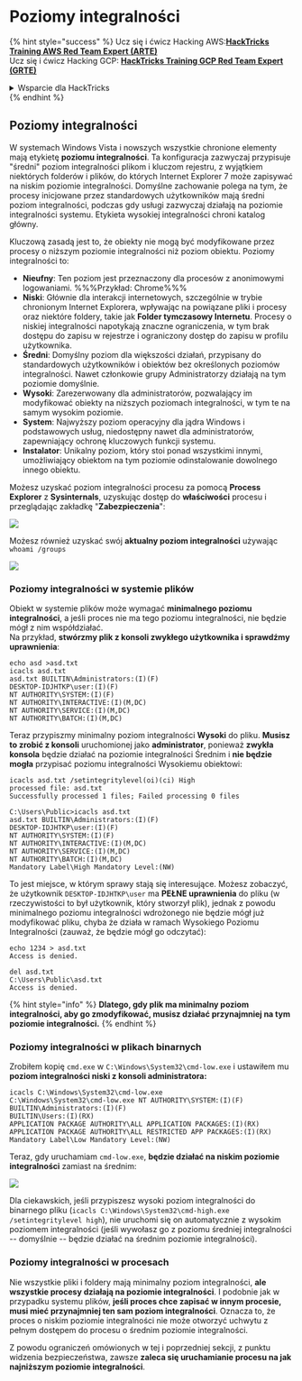 # Poziomy integralności

{% hint style="success" %}
Ucz się i ćwicz Hacking AWS:<img src="/.gitbook/assets/arte.png" alt="" data-size="line">[**HackTricks Training AWS Red Team Expert (ARTE)**](https://training.hacktricks.xyz/courses/arte)<img src="/.gitbook/assets/arte.png" alt="" data-size="line">\
Ucz się i ćwicz Hacking GCP: <img src="/.gitbook/assets/grte.png" alt="" data-size="line">[**HackTricks Training GCP Red Team Expert (GRTE)**<img src="/.gitbook/assets/grte.png" alt="" data-size="line">](https://training.hacktricks.xyz/courses/grte)

<details>

<summary>Wsparcie dla HackTricks</summary>

* Sprawdź [**plany subskrypcyjne**](https://github.com/sponsors/carlospolop)!
* **Dołącz do** 💬 [**grupy Discord**](https://discord.gg/hRep4RUj7f) lub [**grupy telegramowej**](https://t.me/peass) lub **śledź** nas na **Twitterze** 🐦 [**@hacktricks\_live**](https://twitter.com/hacktricks\_live)**.**
* **Podziel się sztuczkami hackingowymi, przesyłając PR-y do** [**HackTricks**](https://github.com/carlospolop/hacktricks) i [**HackTricks Cloud**](https://github.com/carlospolop/hacktricks-cloud) repozytoriów github.

</details>
{% endhint %}

## Poziomy integralności

W systemach Windows Vista i nowszych wszystkie chronione elementy mają etykietę **poziomu integralności**. Ta konfiguracja zazwyczaj przypisuje "średni" poziom integralności plikom i kluczom rejestru, z wyjątkiem niektórych folderów i plików, do których Internet Explorer 7 może zapisywać na niskim poziomie integralności. Domyślne zachowanie polega na tym, że procesy inicjowane przez standardowych użytkowników mają średni poziom integralności, podczas gdy usługi zazwyczaj działają na poziomie integralności systemu. Etykieta wysokiej integralności chroni katalog główny.

Kluczową zasadą jest to, że obiekty nie mogą być modyfikowane przez procesy o niższym poziomie integralności niż poziom obiektu. Poziomy integralności to:

* **Nieufny**: Ten poziom jest przeznaczony dla procesów z anonimowymi logowaniami. %%%Przykład: Chrome%%%
* **Niski**: Głównie dla interakcji internetowych, szczególnie w trybie chronionym Internet Explorera, wpływając na powiązane pliki i procesy oraz niektóre foldery, takie jak **Folder tymczasowy Internetu**. Procesy o niskiej integralności napotykają znaczne ograniczenia, w tym brak dostępu do zapisu w rejestrze i ograniczony dostęp do zapisu w profilu użytkownika.
* **Średni**: Domyślny poziom dla większości działań, przypisany do standardowych użytkowników i obiektów bez określonych poziomów integralności. Nawet członkowie grupy Administratorzy działają na tym poziomie domyślnie.
* **Wysoki**: Zarezerwowany dla administratorów, pozwalający im modyfikować obiekty na niższych poziomach integralności, w tym te na samym wysokim poziomie.
* **System**: Najwyższy poziom operacyjny dla jądra Windows i podstawowych usług, niedostępny nawet dla administratorów, zapewniający ochronę kluczowych funkcji systemu.
* **Instalator**: Unikalny poziom, który stoi ponad wszystkimi innymi, umożliwiający obiektom na tym poziomie odinstalowanie dowolnego innego obiektu.

Możesz uzyskać poziom integralności procesu za pomocą **Process Explorer** z **Sysinternals**, uzyskując dostęp do **właściwości** procesu i przeglądając zakładkę "**Zabezpieczenia**":

![](<../../.gitbook/assets/image (824).png>)

Możesz również uzyskać swój **aktualny poziom integralności** używając `whoami /groups`

![](<../../.gitbook/assets/image (325).png>)

### Poziomy integralności w systemie plików

Obiekt w systemie plików może wymagać **minimalnego poziomu integralności**, a jeśli proces nie ma tego poziomu integralności, nie będzie mógł z nim współdziałać.\
Na przykład, **stwórzmy plik z konsoli zwykłego użytkownika i sprawdźmy uprawnienia**:
```
echo asd >asd.txt
icacls asd.txt
asd.txt BUILTIN\Administrators:(I)(F)
DESKTOP-IDJHTKP\user:(I)(F)
NT AUTHORITY\SYSTEM:(I)(F)
NT AUTHORITY\INTERACTIVE:(I)(M,DC)
NT AUTHORITY\SERVICE:(I)(M,DC)
NT AUTHORITY\BATCH:(I)(M,DC)
```
Teraz przypiszmy minimalny poziom integralności **Wysoki** do pliku. **Musisz to zrobić z konsoli** uruchomionej jako **administrator**, ponieważ **zwykła konsola** będzie działać na poziomie integralności Średnim i **nie będzie mogła** przypisać poziomu integralności Wysokiemu obiektowi:
```
icacls asd.txt /setintegritylevel(oi)(ci) High
processed file: asd.txt
Successfully processed 1 files; Failed processing 0 files

C:\Users\Public>icacls asd.txt
asd.txt BUILTIN\Administrators:(I)(F)
DESKTOP-IDJHTKP\user:(I)(F)
NT AUTHORITY\SYSTEM:(I)(F)
NT AUTHORITY\INTERACTIVE:(I)(M,DC)
NT AUTHORITY\SERVICE:(I)(M,DC)
NT AUTHORITY\BATCH:(I)(M,DC)
Mandatory Label\High Mandatory Level:(NW)
```
To jest miejsce, w którym sprawy stają się interesujące. Możesz zobaczyć, że użytkownik `DESKTOP-IDJHTKP\user` ma **PEŁNE uprawnienia** do pliku (w rzeczywistości to był użytkownik, który stworzył plik), jednak z powodu minimalnego poziomu integralności wdrożonego nie będzie mógł już modyfikować pliku, chyba że działa w ramach Wysokiego Poziomu Integralności (zauważ, że będzie mógł go odczytać):
```
echo 1234 > asd.txt
Access is denied.

del asd.txt
C:\Users\Public\asd.txt
Access is denied.
```
{% hint style="info" %}
**Dlatego, gdy plik ma minimalny poziom integralności, aby go zmodyfikować, musisz działać przynajmniej na tym poziomie integralności.**
{% endhint %}

### Poziomy integralności w plikach binarnych

Zrobiłem kopię `cmd.exe` w `C:\Windows\System32\cmd-low.exe` i ustawiłem mu **poziom integralności niski z konsoli administratora:**
```
icacls C:\Windows\System32\cmd-low.exe
C:\Windows\System32\cmd-low.exe NT AUTHORITY\SYSTEM:(I)(F)
BUILTIN\Administrators:(I)(F)
BUILTIN\Users:(I)(RX)
APPLICATION PACKAGE AUTHORITY\ALL APPLICATION PACKAGES:(I)(RX)
APPLICATION PACKAGE AUTHORITY\ALL RESTRICTED APP PACKAGES:(I)(RX)
Mandatory Label\Low Mandatory Level:(NW)
```
Teraz, gdy uruchamiam `cmd-low.exe`, **będzie działać na niskim poziomie integralności** zamiast na średnim:

![](<../../.gitbook/assets/image (313).png>)

Dla ciekawskich, jeśli przypiszesz wysoki poziom integralności do binarnego pliku (`icacls C:\Windows\System32\cmd-high.exe /setintegritylevel high`), nie uruchomi się on automatycznie z wysokim poziomem integralności (jeśli wywołasz go z poziomu średniej integralności -- domyślnie -- będzie działać na średnim poziomie integralności).

### Poziomy integralności w procesach

Nie wszystkie pliki i foldery mają minimalny poziom integralności, **ale wszystkie procesy działają na poziomie integralności**. I podobnie jak w przypadku systemu plików, **jeśli proces chce zapisać w innym procesie, musi mieć przynajmniej ten sam poziom integralności**. Oznacza to, że proces o niskim poziomie integralności nie może otworzyć uchwytu z pełnym dostępem do procesu o średnim poziomie integralności.

Z powodu ograniczeń omówionych w tej i poprzedniej sekcji, z punktu widzenia bezpieczeństwa, zawsze **zaleca się uruchamianie procesu na jak najniższym poziomie integralności**.

